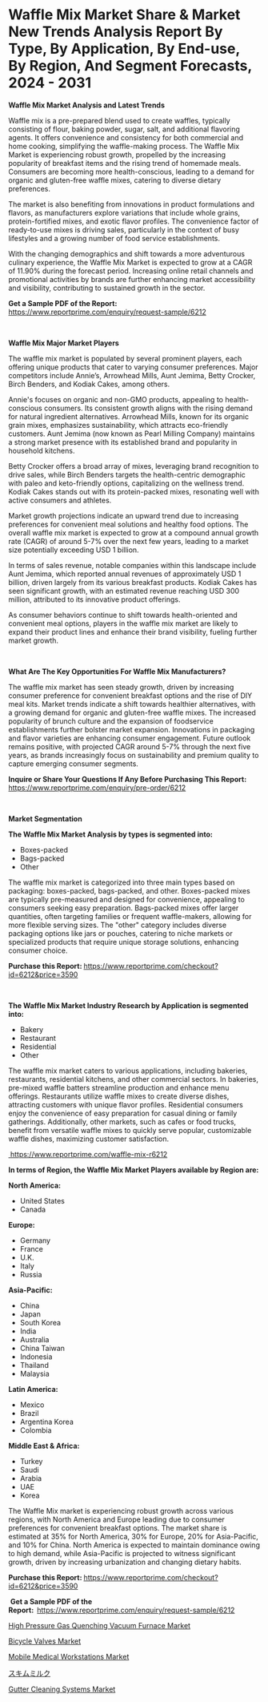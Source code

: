 <p><h1>Waffle Mix Market Share & Market New Trends Analysis Report By Type, By Application, By End-use, By Region, And Segment Forecasts, 2024 - 2031</h1></p><p><strong>Waffle Mix Market Analysis and Latest Trends</strong></p>
<p><p>Waffle mix is a pre-prepared blend used to create waffles, typically consisting of flour, baking powder, sugar, salt, and additional flavoring agents. It offers convenience and consistency for both commercial and home cooking, simplifying the waffle-making process. The Waffle Mix Market is experiencing robust growth, propelled by the increasing popularity of breakfast items and the rising trend of homemade meals. Consumers are becoming more health-conscious, leading to a demand for organic and gluten-free waffle mixes, catering to diverse dietary preferences.</p><p>The market is also benefiting from innovations in product formulations and flavors, as manufacturers explore variations that include whole grains, protein-fortified mixes, and exotic flavor profiles. The convenience factor of ready-to-use mixes is driving sales, particularly in the context of busy lifestyles and a growing number of food service establishments.</p><p>With the changing demographics and shift towards a more adventurous culinary experience, the Waffle Mix Market is expected to grow at a CAGR of 11.90% during the forecast period. Increasing online retail channels and promotional activities by brands are further enhancing market accessibility and visibility, contributing to sustained growth in the sector.</p></p>
<p><strong>Get a Sample PDF of the Report:&nbsp;</strong> <a href="https://www.reportprime.com/enquiry/request-sample/6212">https://www.reportprime.com/enquiry/request-sample/6212</a></p>
<p>&nbsp;</p>
<p><strong>Waffle Mix Major Market Players</strong></p>
<p><p>The waffle mix market is populated by several prominent players, each offering unique products that cater to varying consumer preferences. Major competitors include Annie’s, Arrowhead Mills, Aunt Jemima, Betty Crocker, Birch Benders, and Kodiak Cakes, among others.</p><p>Annie's focuses on organic and non-GMO products, appealing to health-conscious consumers. Its consistent growth aligns with the rising demand for natural ingredient alternatives. Arrowhead Mills, known for its organic grain mixes, emphasizes sustainability, which attracts eco-friendly customers. Aunt Jemima (now known as Pearl Milling Company) maintains a strong market presence with its established brand and popularity in household kitchens.</p><p>Betty Crocker offers a broad array of mixes, leveraging brand recognition to drive sales, while Birch Benders targets the health-centric demographic with paleo and keto-friendly options, capitalizing on the wellness trend. Kodiak Cakes stands out with its protein-packed mixes, resonating well with active consumers and athletes.</p><p>Market growth projections indicate an upward trend due to increasing preferences for convenient meal solutions and healthy food options. The overall waffle mix market is expected to grow at a compound annual growth rate (CAGR) of around 5-7% over the next few years, leading to a market size potentially exceeding USD 1 billion.</p><p>In terms of sales revenue, notable companies within this landscape include Aunt Jemima, which reported annual revenues of approximately USD 1 billion, driven largely from its various breakfast products. Kodiak Cakes has seen significant growth, with an estimated revenue reaching USD 300 million, attributed to its innovative product offerings.</p><p>As consumer behaviors continue to shift towards health-oriented and convenient meal options, players in the waffle mix market are likely to expand their product lines and enhance their brand visibility, fueling further market growth.</p></p>
<p>&nbsp;</p>
<p><strong>What Are The Key Opportunities For Waffle Mix Manufacturers?</strong></p>
<p><p>The waffle mix market has seen steady growth, driven by increasing consumer preference for convenient breakfast options and the rise of DIY meal kits. Market trends indicate a shift towards healthier alternatives, with a growing demand for organic and gluten-free waffle mixes. The increased popularity of brunch culture and the expansion of foodservice establishments further bolster market expansion. Innovations in packaging and flavor varieties are enhancing consumer engagement. Future outlook remains positive, with projected CAGR around 5-7% through the next five years, as brands increasingly focus on sustainability and premium quality to capture emerging consumer segments.</p></p>
<p><strong>Inquire or Share Your Questions If Any Before Purchasing This Report:</strong> <a href="https://www.reportprime.com/enquiry/pre-order/6212">https://www.reportprime.com/enquiry/pre-order/6212</a></p>
<p>&nbsp;</p>
<p><strong>Market Segmentation</strong></p>
<p><strong>The Waffle Mix Market Analysis by types is segmented into:</strong></p>
<p><ul><li>Boxes-packed</li><li>Bags-packed</li><li>Other</li></ul></p>
<p><p>The waffle mix market is categorized into three main types based on packaging: boxes-packed, bags-packed, and other. Boxes-packed mixes are typically pre-measured and designed for convenience, appealing to consumers seeking easy preparation. Bags-packed mixes offer larger quantities, often targeting families or frequent waffle-makers, allowing for more flexible serving sizes. The "other" category includes diverse packaging options like jars or pouches, catering to niche markets or specialized products that require unique storage solutions, enhancing consumer choice.</p></p>
<p><strong>Purchase this Report:&nbsp;</strong><a href="https://www.reportprime.com/checkout?id=6212&price=3590">https://www.reportprime.com/checkout?id=6212&price=3590</a></p>
<p>&nbsp;</p>
<p><strong>The Waffle Mix Market Industry Research by Application is segmented into:</strong></p>
<p><ul><li>Bakery</li><li>Restaurant</li><li>Residential</li><li>Other</li></ul></p>
<p><p>The waffle mix market caters to various applications, including bakeries, restaurants, residential kitchens, and other commercial sectors. In bakeries, pre-mixed waffle batters streamline production and enhance menu offerings. Restaurants utilize waffle mixes to create diverse dishes, attracting customers with unique flavor profiles. Residential consumers enjoy the convenience of easy preparation for casual dining or family gatherings. Additionally, other markets, such as cafes or food trucks, benefit from versatile waffle mixes to quickly serve popular, customizable waffle dishes, maximizing customer satisfaction.</p></p>
<p><a href="https://www.reportprime.com/waffle-mix-r6212">&nbsp;https://www.reportprime.com/waffle-mix-r6212</a></p>
<p><strong>In terms of Region, the Waffle Mix Market Players available by Region are:</strong></p>
<p>
    <p> <strong> North America: </strong>
        <ul>
            <li>United States</li>
            <li>Canada</li>
        </ul>
        </p> 
    <p> <strong> Europe: </strong>
        <ul>
            <li>Germany</li>
            <li>France</li>
            <li>U.K.</li>
            <li>Italy</li>
            <li>Russia</li>
        </ul>
        </p> 
    <p> <strong> Asia-Pacific: </strong>
        <ul>
            <li>China</li>
            <li>Japan</li>
            <li>South Korea</li>
            <li>India</li>
            <li>Australia</li>
            <li>China Taiwan</li>
            <li>Indonesia</li>
            <li>Thailand</li>
            <li>Malaysia</li>
        </ul>
        </p> 
    <p> <strong> Latin America: </strong>
        <ul>
            <li>Mexico</li>
            <li>Brazil</li>
            <li>Argentina Korea</li>
            <li>Colombia</li>
        </ul>
        </p> 
    <p> <strong> Middle East & Africa: </strong>
        <ul>
            <li>Turkey</li>
            <li>Saudi</li>
            <li>Arabia</li>
            <li>UAE</li>
            <li>Korea</li>
        </ul>
    </p>
    </p>
<p><p>The Waffle Mix market is experiencing robust growth across various regions, with North America and Europe leading due to consumer preferences for convenient breakfast options. The market share is estimated at 35% for North America, 30% for Europe, 20% for Asia-Pacific, and 10% for China. North America is expected to maintain dominance owing to high demand, while Asia-Pacific is projected to witness significant growth, driven by increasing urbanization and changing dietary habits.</p></p>
<p><strong>Purchase this Report: </strong><a href="https://www.reportprime.com/checkout?id=6212&price=3590">https://www.reportprime.com/checkout?id=6212&price=3590</a></p>
<p>&nbsp;<strong>Get a Sample PDF of the Report:&nbsp;&nbsp;</strong><a href="https://www.reportprime.com/enquiry/request-sample/6212">https://www.reportprime.com/enquiry/request-sample/6212</a></p>
<p><strong></strong></p>
<p><p><a href="https://issuu.com/reportprime-2/docs/high-pressure-gas-quenching-vacuum-_e37614fb279771">High Pressure Gas Quenching Vacuum Furnace Market</a></p><p><a href="https://medium.com/@candicecromwelld63/navigating-the-bicycle-valves-market-expert-analysis-and-market-forecast-for-period-from-2024-to-5ac036b11304">Bicycle Valves Market</a></p><p><a href="https://medium.com/@eliasman59/mobile-medical-workstations-market-industry-trends-and-forecast-for-period-from-2024-to-2031-8e1f68426e24">Mobile Medical Workstations Market</a></p><p><a href="https://medium.com/@ridleydamion/%E3%82%B9%E3%82%AD%E3%83%A0%E3%83%9F%E3%83%AB%E3%82%AF%E5%B8%82%E5%A0%B4-%E3%82%B0%E3%83%AD%E3%83%BC%E3%83%90%E3%83%AB%E3%81%8A%E3%82%88%E3%81%B3%E5%9C%B0%E5%9F%9F%E5%88%86%E6%9E%90-%E5%9C%B0%E5%9F%9F-%E5%9B%BD%E3%83%AC%E3%83%99%E3%83%AB%E3%81%AE%E5%88%86%E6%9E%90-%E7%AB%B6%E4%BA%89%E3%81%AE%E6%99%AF%E8%89%B2%E3%81%AB%E7%84%A6%E7%82%B9%E3%82%92%E5%BD%93%E3%81%A6%E3%82%8B-458adad5bc21">スキムミルク</a></p><p><a href="https://issuu.com/reportprime-2/docs/gutter-cleaning-systems-market-size_c4c451a01cfd24">Gutter Cleaning Systems Market</a></p></p>